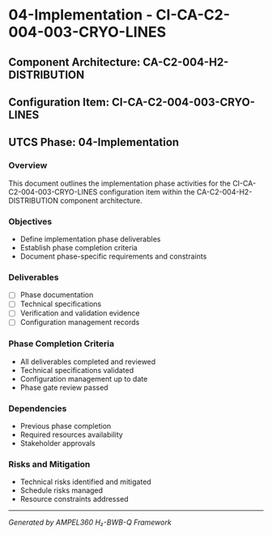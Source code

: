 # 04-Implementation - CI-CA-C2-004-003-CRYO-LINES

## Component Architecture: CA-C2-004-H2-DISTRIBUTION
## Configuration Item: CI-CA-C2-004-003-CRYO-LINES
## UTCS Phase: 04-Implementation

### Overview
This document outlines the implementation phase activities for the CI-CA-C2-004-003-CRYO-LINES configuration item within the CA-C2-004-H2-DISTRIBUTION component architecture.

### Objectives
- Define implementation phase deliverables
- Establish phase completion criteria
- Document phase-specific requirements and constraints

### Deliverables
- [ ] Phase documentation
- [ ] Technical specifications
- [ ] Verification and validation evidence
- [ ] Configuration management records

### Phase Completion Criteria
- All deliverables completed and reviewed
- Technical specifications validated
- Configuration management up to date
- Phase gate review passed

### Dependencies
- Previous phase completion
- Required resources availability
- Stakeholder approvals

### Risks and Mitigation
- Technical risks identified and mitigated
- Schedule risks managed
- Resource constraints addressed

---
*Generated by AMPEL360 H₂-BWB-Q Framework*
